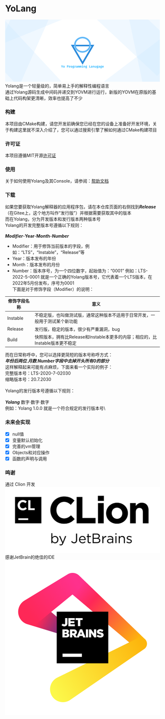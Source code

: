 # YoLang
![yopic.png](yopic.png)
Yolang是一个轻量级的，简单易上手的解释性编程语言\
通过Yolang源码生成中间码并递交到YOVM进行运行，新版的YOVM在原版的基础上代码构架更清晰，效率也提高了不少
### 构建
本项目由CMake构建，请您开发前确保您已经在您的设备上准备好开发环境，关于构建这里就不深入介绍了，您可以通过搜索引擎了解如何通过CMake构建项目
### 许可证
本项目遵循MIT开源[许可证](LICENSE)
### 使用
关于如何使用Yolang及其Console，请参阅：[帮助文档](docs/usehelp.md)
### 下载
如果您要获取Yolang解释器的应用程序包，请在本仓库页面的右侧找到***Release***（在Gitee上，这个地方叫作“发行版”）并根据需要获取其中的版本\
而在Yolang，分为开发版本和发行版本两种版本号\
Yolang的开发完整版本号遵循以下规则：\
\
***Modifier***-**Year**-**Month**-***Number***
- Modifier：用于修饰当前版本的字段，例如：“LTS”，“Instable”，“Release”等
- Year：版本发布的年份
- Month：版本发布的月份
- Number：版本序号，为一个四位数字，起始值为：“0001”
例如：LTS-2022-5-0001 就是一个正确的Yolang版本号，它代表着一个LTS版本，在2022年5月份发布，序号为0001\
下面是对于修饰字段（Modifier）的说明：

|修饰字段名称|意义|
|-------|-------|
|Instable|不稳定版，也叫做测试版，通常这种版本不适用于日常开发，一般用于测试某个新功能|
|Release|发行版，稳定的版本，很少有严重漏洞，bug|
|Build|快照版本，拥有比Release和Instable本更多的内容；相应的，比Instable版本更不稳定|

而在日常称呼中，您可以选择更简短的版本号称呼方式：\
***年份后两位***.***月数***.***Number字段中去掉开头所有0的部分***\
这样解释起来可能有点麻烦，下面来看一个实际的例子：\
完整版本号：LTS-2020-7-02030\
缩略版本号：20.7.2030\
\
Yolang的发行版本号遵循以下规则：\
\
***Yolang*** 数字·数字·数字\
例如：Yolang 1.0.0  就是一个符合规定的发行版本号\

### 未来会实现
- [x] null值
- [x] 变量默认初始化
- [x] 完善的vm管理
- [x] Objects和对应操作
- [x] 函数的声明与调用

### 鸣谢
通过 Clion 开发 ![clion.png](clion.png)\
感谢JetBrain的绝佳的IDE ![jb.png](jb.png)
